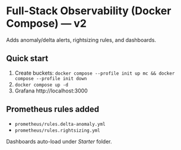 # Full-Stack Observability (Docker Compose) — v2
Adds anomaly/delta alerts, rightsizing rules, and dashboards.

## Quick start
1) Create buckets: `docker compose --profile init up mc && docker compose --profile init down`
2) `docker compose up -d`
3) Grafana http://localhost:3000

## Prometheus rules added
- `prometheus/rules.delta-anomaly.yml`
- `prometheus/rules.rightsizing.yml`

Dashboards auto-load under *Starter* folder.
